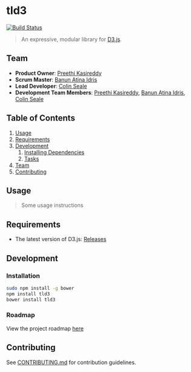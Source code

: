 # tld3
[![Build Status](https://travis-ci.org/pbc-labs/tld3.svg?branch=master)](https://travis-ci.org/pbc-labs/tld3)
> An expressive, modular library for [D3.js](https://github.com/mbostock/d3).

## Team

  - __Product Owner__: [Preethi Kasireddy](https://github.com/iam-peekay)
  - __Scrum Master__: [Banun Atina Idris](https://github.com/banunatina)
  - __Lead Developer__: [Colin Seale](https://github.com/ceseale)
  - __Development Team Members__: [Preethi Kasireddy](https://github.com/iam-peekay), [Banun Atina Idris](https://github.com/banunatina), [Colin Seale](https://github.com/ceseale)

## Table of Contents

1. [Usage](#Usage)
1. [Requirements](#requirements)
1. [Development](#development)
    1. [Installing Dependencies](#installing-dependencies)
    1. [Tasks](#tasks)
1. [Team](#team)
1. [Contributing](#contributing)

## Usage

> Some usage instructions

## Requirements

- The latest version of D3.js: [Releases](https://github.com/mbostock/d3/releases)

## Development

### Installation

```sh
sudo npm install -g bower
npm install tld3
bower install tld3
```

### Roadmap

View the project roadmap [here](LINK_TO_PROJECT_ISSUES)


## Contributing

See [CONTRIBUTING.md](CONTRIBUTING.md) for contribution guidelines.
